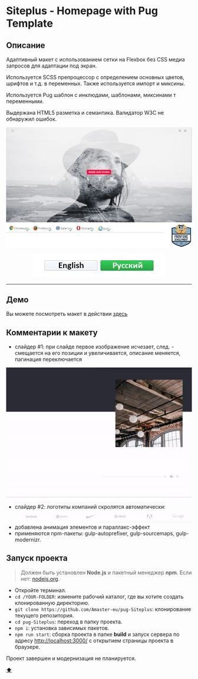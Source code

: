 # <a name='top'>Siteplus - Homepage with Pug Template</a>

## Описание

Адаптивный макет с использованием сетки на Flexbox без CSS медиа запросов для адаптации под экран.

Используется SCSS препроцессор с определением основных цветов, шрифтов и т.д. в переменных. Также используется импорт и миксины.

Используется Pug шаблон с инклюдами, шаблонами, миксинами т переменными.

Выдержана HTML5 разметка и семантика. Валидатор W3C не обнаружил ошибок.

![preview](https://github.com/Amaster-eu/pug-Siteplus/blob/master/src/img/intro.jpg)
![compatibility](https://github.com/Amaster-eu/pug-Siteplus/blob/master/src/img/compatible-4.jpg)

<p align="center">
  <a href="https://github.com/Amaster-eu/pug-Siteplus"><img src="https://github.com/Amaster-eu/pug-Siteplus/blob/master/src/img/language-en-inactive.png" /></a><a href="https://github.com/Amaster-eu/pug-Siteplus/blob/master/README_RU.md#top"><img src="https://github.com/Amaster-eu/pug-Siteplus/blob/master/src/img/language-ru-active.png" /></a>
</p>

---

## Демо

Вы можете посмотреть макет в действии [здесь](https://amaster.eu/demo/pug-Siteplus/)

## Комментарии к макету

- слайдер #1: при слайде первое изображение исчезает, след. - смещается на его позиции и увеличивается, описание меняется, пагинация переключается

![pic](https://github.com/Amaster-eu/pug-Siteplus/blob/master/src/img/slider-big.gif)

- слайдер #2: логотипы компаний скролятся автоматически:
![pic](https://github.com/Amaster-eu/pug-Siteplus/blob/master/src/img/slider-small.gif)
- добавлена анимация элементов и параллакс-эффект
- применяются npm-пакеты: gulp-autoprefixer, gulp-sourcemaps, gulp-modernizr.

## Запуск проекта

> Должен быть установлен **Node.js** и пакетный менеджер **npm**. Если нет: [nodejs.org](https://nodejs.org/en/).

- Откройте терминал.
- `cd /YOUR-FOLDER`: измените рабочий каталог, где вы хотите создать клонированную директорию.
- `git clone https://github.com/Amaster-eu/pug-Siteplus`: клонирование текущего репозитория.
- `cd pug-Siteplus`: переход в папку проекта.
- `npm i`: установка зависимых пакетов.
- `npm run start`: сборка проекта в папке **build** и запуск сервера по адресу [http://localhost:3000/](http://localhost:3000/) с открытием страницы проекта в браузере.

Проект завершен и модернизация не планируется.

**[⬆](#top)**
